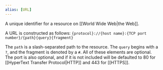 ```yaml
---
alias: [URL]
---
```

A unique identifier for a resource on [[World Wide Web|the Web]].

A URL is constructed as follows:
`{protocol}://{host name}:{TCP port number}/{path}{query}{fragment}`

The `path` is a slash-separated path to the resource. The `query` begins with a `?`, and the fragment is denoted by a `#`. All of these elements are optional. The port is also optional, and if it is not included will be defaulted to 80 for [[HyperText Transfer Protocol|HTTP]] and 443 for [[HTTPS]].